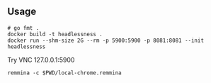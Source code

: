 
## Usage

```
# go fmt .
docker build -t headlessness .
docker run --shm-size 2G --rm -p 5900:5900 -p 8081:8081 --init headlessness
```

Try VNC 127.0.0.1:5900
```
remmina -c $PWD/local-chrome.remmina
```
